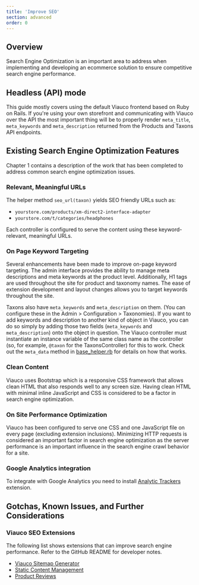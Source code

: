 ```yaml
---
title: 'Improve SEO'
section: advanced
order: 0
---
```


## Overview

Search Engine Optimization is an important area to address when
implementing and developing an ecommerce solution to ensure competitive
search engine performance.

## Headless (API) mode

This guide mostly covers using the default Viauco frontend based on Ruby on Rails.
If you're using your own storefront and communicating with Viauco over the API
the most important thing will be to properly render `meta_title`, `meta_keywords` and
`meta_description` returned from the Products and Taxons API endpoints.

## Existing Search Engine Optimization Features

Chapter 1 contains a description of the work that has been completed to
address common search engine optimization issues.

### Relevant, Meaningful URLs

The helper method `seo_url(taxon)` yields SEO friendly URLs such as:

 -  `yourstore.com/products/xm-direct2-interface-adapter`
 -  `yourstore.com/t/categories/headphones`

Each controller is configured to serve the content using these keyword-relevant, meaningful URLs.

### On Page Keyword Targeting

Several enhancements have been made to improve on-page keyword targeting. The admin interface provides the ability to manage meta descriptions and meta keywords at the product level. Additionally, H1 tags are used throughout the site for product and taxonomy names. The ease of extension development and layout changes allows you to target keywords throughout the site.

Taxons also have `meta_keywords` and `meta_description` on them. (You can configure these in the Admin > Configuration > Taxonomies). If you want to add keywords and description to another kind of object in Viauco, you can do so simply by adding those two fields (`meta_keywords` and `meta_description`) onto the object in question. The Viauco controller must instantiate an instance variable of the same class name as the controller (so, for example, `@taxon` for the TaxonsController) for this to work. Check out the `meta_data` method in [base_helper.rb](https://github.com/viauco/viauco/blob/master/core/app/helpers/viauco/base_helper.rb) for details on how that works. 

### Clean Content

Viauco uses Bootstrap which is a responsive CSS framework that allows clean HTML that also responds well to any screen size. Having clean HTML with minimal inline JavaScript and CSS is considered to be a factor in search engine optimization.

### On Site Performance Optimization

Viauco has been configured to serve one CSS and one JavaScript file on
every page (excluding extension inclusions). Minimizing HTTP requests is
considered an important factor in search engine optimization as the
server performance is an important influence in the search engine crawl
behavior for a site.

### Google Analytics integration

To integrate with Google Analytics you need to install [Analytic Trackers](https://github.com/viauco-contrib/viauco_analytics_trackers) extension.

## Gotchas, Known Issues, and Further Considerations

### Viauco SEO Extensions

The following list shows extensions that can improve search engine
performance. Refer to the GitHub README for developer notes.

- [Viauco Sitemap Generator](https://github.com/viauco-contrib/viauco_sitemap)
- [Static Content Management](https://github.com/viauco-contrib/viauco_static_content)
- [Product Reviews](https://github.com/viauco-contrib/viauco_reviews)
